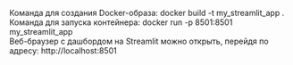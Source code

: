 

Команда для создания Docker-образа: docker build -t my_streamlit_app . 
Команда для запуска контейнера: docker run -p 8501:8501 my_streamlit_app  
Веб-браузер с дашбордом на Streamlit можно открыть, перейдя по адресу: http://localhost:8501 
